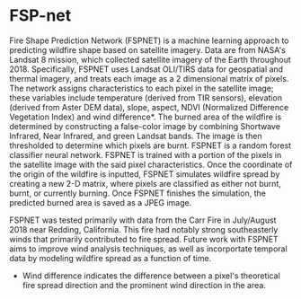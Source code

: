 # FSP-net
Fire Shape Prediction Network (FSPNET) is a machine learning approach to 
predicting wildfire shape based on satellite imagery. Data are from NASA's Landsat 8 mission, 
which collected satellite imagery of the Earth throughout 2018. Specifically, FSPNET uses
Landsat OLI/TIRS data for geospatial and thermal imagery, and treats each image as a 2 dimensional matrix of pixels. The network assigns characteristics
to each pixel in the satellite image; these variables include temperature (derived from TIR sensors), 
elevation (derived from Aster DEM data), slope, aspect, NDVI (Normalized Difference Vegetation Index) and wind difference*. 
The burned area of the wildfire is determined by constructing a false-color image by combining Shortwave Infrared, Near Infrared,
and green Landsat bands. The image is then thresholded to determine which pixels are burnt. FSPNET is a random forest classifier neural network. FSPNET is trained with a portion of
the pixels in the satellite image with the said pixel characteristics. Once the coordinate of the origin of the wildfire is inputted, 
FSPNET simulates wildfire spread by creating a new 2-D matrix, where pixels are classified as either not burnt, burnt, or currently burning. Once FSPNET
finishes the simulation, the predicted burned area is saved as a JPEG image. 

FSPNET was tested primarily with data from the Carr Fire in July/August 2018 near Redding, California. This fire had notably strong southeasterly 
winds that primarily contributed to fire spread. Future work with FSPNET aims to improve wind analysis techniques, as well as incorportate temporal data by
modeling wildfire spread as a function of time.


* Wind difference indicates the difference between a pixel's theoretical fire spread direction and the prominent wind direction in the area. 


